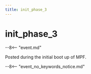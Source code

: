 ```yaml
---
title: init_phase_3
---
```


# init_phase_3


--8<-- "event.md"

Posted during the initial boot up of MPF.

--8<-- "event_no_keywords_notice.md"
